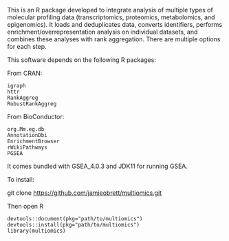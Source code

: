 This is an R package developed to integrate analysis of multiple types of molecular profiling data (transcriptomics, proteomics, metabolomics, and epigenomics). It loads and deduplicates data, converts identifiers, performs enrichment/overrepresentation analysis on individual datasets, and combines these analyses with rank aggregation. There are multiple options for each step.

This software depends on the following R packages:

From CRAN:

	igraph
	httr
	RankAggreg
	RobustRankAggreg

From BioConductor:

	org.Mm.eg.db
	AnnotationDbi
	EnrichmentBrowser
	rWikiPathways
	PGSEA

It comes bundled with GSEA_4.0.3 and JDK11 for running GSEA.

To install:

git clone https://github.com/jamieobrett/multiomics.git

Then open R

	devtools::document(pkg="path/to/multiomics")
	devtools::install(pkg="path/to/multiomics")
	library(multiomics)
